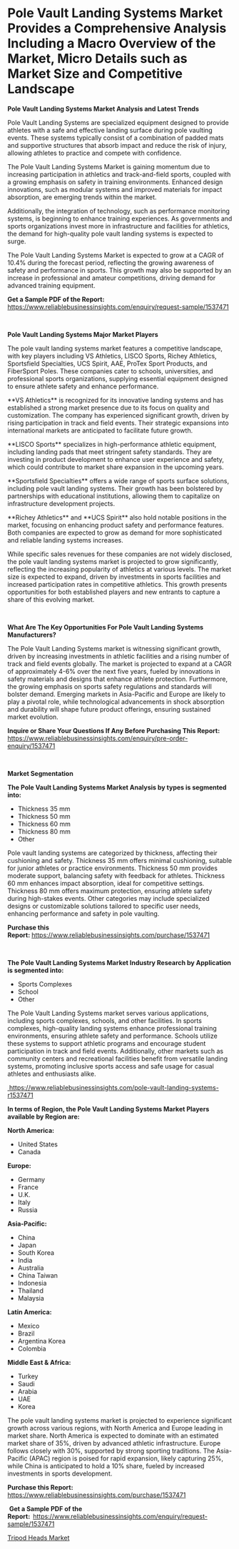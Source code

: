 <p><h1>Pole Vault Landing Systems Market Provides a Comprehensive Analysis Including a Macro Overview of the Market, Micro Details such as Market Size and Competitive Landscape</h1></p><p><strong>Pole Vault Landing Systems Market Analysis and Latest Trends</strong></p>
<p><p>Pole Vault Landing Systems are specialized equipment designed to provide athletes with a safe and effective landing surface during pole vaulting events. These systems typically consist of a combination of padded mats and supportive structures that absorb impact and reduce the risk of injury, allowing athletes to practice and compete with confidence. </p><p>The Pole Vault Landing Systems Market is gaining momentum due to increasing participation in athletics and track-and-field sports, coupled with a growing emphasis on safety in training environments. Enhanced design innovations, such as modular systems and improved materials for impact absorption, are emerging trends within the market. </p><p>Additionally, the integration of technology, such as performance monitoring systems, is beginning to enhance training experiences. As governments and sports organizations invest more in infrastructure and facilities for athletics, the demand for high-quality pole vault landing systems is expected to surge. </p><p>The Pole Vault Landing Systems Market is expected to grow at a CAGR of 10.4% during the forecast period, reflecting the growing awareness of safety and performance in sports. This growth may also be supported by an increase in professional and amateur competitions, driving demand for advanced training equipment.</p></p>
<p><strong>Get a Sample PDF of the Report:&nbsp;</strong> <a href="https://www.reliablebusinessinsights.com/enquiry/request-sample/1537471?utm_campaign=3276&utm_medium=2&utm_source=Github&utm_content=ia&utm_term=10042025&utm_id=pole-vault-landing-systems">https://www.reliablebusinessinsights.com/enquiry/request-sample/1537471</a></p>
<p>&nbsp;</p>
<p><strong>Pole Vault Landing Systems Major Market Players</strong></p>
<p><p>The pole vault landing systems market features a competitive landscape, with key players including VS Athletics, LISCO Sports, Richey Athletics, Sportsfield Specialties, UCS Spirit, AAE, ProTex Sport Products, and FiberSport Poles. These companies cater to schools, universities, and professional sports organizations, supplying essential equipment designed to ensure athlete safety and enhance performance.</p><p>**VS Athletics** is recognized for its innovative landing systems and has established a strong market presence due to its focus on quality and customization. The company has experienced significant growth, driven by rising participation in track and field events. Their strategic expansions into international markets are anticipated to facilitate future growth.</p><p>**LISCO Sports** specializes in high-performance athletic equipment, including landing pads that meet stringent safety standards. They are investing in product development to enhance user experience and safety, which could contribute to market share expansion in the upcoming years.</p><p>**Sportsfield Specialties** offers a wide range of sports surface solutions, including pole vault landing systems. Their growth has been bolstered by partnerships with educational institutions, allowing them to capitalize on infrastructure development projects.</p><p>**Richey Athletics** and **UCS Spirit** also hold notable positions in the market, focusing on enhancing product safety and performance features. Both companies are expected to grow as demand for more sophisticated and reliable landing systems increases.</p><p>While specific sales revenues for these companies are not widely disclosed, the pole vault landing systems market is projected to grow significantly, reflecting the increasing popularity of athletics at various levels. The market size is expected to expand, driven by investments in sports facilities and increased participation rates in competitive athletics. This growth presents opportunities for both established players and new entrants to capture a share of this evolving market.</p></p>
<p>&nbsp;</p>
<p><strong>What Are The Key Opportunities For Pole Vault Landing Systems Manufacturers?</strong></p>
<p><p>The Pole Vault Landing Systems market is witnessing significant growth, driven by increasing investments in athletic facilities and a rising number of track and field events globally. The market is projected to expand at a CAGR of approximately 4-6% over the next five years, fueled by innovations in safety materials and designs that enhance athlete protection. Furthermore, the growing emphasis on sports safety regulations and standards will bolster demand. Emerging markets in Asia-Pacific and Europe are likely to play a pivotal role, while technological advancements in shock absorption and durability will shape future product offerings, ensuring sustained market evolution.</p></p>
<p><strong>Inquire or Share Your Questions If Any Before Purchasing This Report:</strong> <a href="https://www.reliablebusinessinsights.com/enquiry/pre-order-enquiry/1537471?utm_campaign=3276&utm_medium=2&utm_source=Github&utm_content=ia&utm_term=10042025&utm_id=pole-vault-landing-systems">https://www.reliablebusinessinsights.com/enquiry/pre-order-enquiry/1537471</a></p>
<p>&nbsp;</p>
<p><strong>Market Segmentation</strong></p>
<p><strong>The Pole Vault Landing Systems Market Analysis by types is segmented into:</strong></p>
<p><ul><li>Thickness 35 mm</li><li>Thickness 50 mm</li><li>Thickness 60 mm</li><li>Thickness 80 mm</li><li>Other</li></ul></p>
<p><p>Pole vault landing systems are categorized by thickness, affecting their cushioning and safety. Thickness 35 mm offers minimal cushioning, suitable for junior athletes or practice environments. Thickness 50 mm provides moderate support, balancing safety with feedback for athletes. Thickness 60 mm enhances impact absorption, ideal for competitive settings. Thickness 80 mm offers maximum protection, ensuring athlete safety during high-stakes events. Other categories may include specialized designs or customizable solutions tailored to specific user needs, enhancing performance and safety in pole vaulting.</p></p>
<p><strong>Purchase this Report:&nbsp;</strong><a href="https://www.reliablebusinessinsights.com/purchase/1537471?utm_campaign=3276&utm_medium=2&utm_source=Github&utm_content=ia&utm_term=10042025&utm_id=pole-vault-landing-systems">https://www.reliablebusinessinsights.com/purchase/1537471</a></p>
<p>&nbsp;</p>
<p><strong>The Pole Vault Landing Systems Market Industry Research by Application is segmented into:</strong></p>
<p><ul><li>Sports Complexes</li><li>School</li><li>Other</li></ul></p>
<p><p>The Pole Vault Landing Systems market serves various applications, including sports complexes, schools, and other facilities. In sports complexes, high-quality landing systems enhance professional training environments, ensuring athlete safety and performance. Schools utilize these systems to support athletic programs and encourage student participation in track and field events. Additionally, other markets such as community centers and recreational facilities benefit from versatile landing systems, promoting inclusive sports access and safe usage for casual athletes and enthusiasts alike.</p></p>
<p><a href="https://www.reliablebusinessinsights.com/pole-vault-landing-systems-r1537471?utm_campaign=3276&utm_medium=2&utm_source=Github&utm_content=ia&utm_term=10042025&utm_id=pole-vault-landing-systems">&nbsp;https://www.reliablebusinessinsights.com/pole-vault-landing-systems-r1537471</a></p>
<p><strong>In terms of Region, the Pole Vault Landing Systems Market Players available by Region are:</strong></p>
<p>
    <p> <strong> North America: </strong>
        <ul>
            <li>United States</li>
            <li>Canada</li>
        </ul>
        </p> 
    <p> <strong> Europe: </strong>
        <ul>
            <li>Germany</li>
            <li>France</li>
            <li>U.K.</li>
            <li>Italy</li>
            <li>Russia</li>
        </ul>
        </p> 
    <p> <strong> Asia-Pacific: </strong>
        <ul>
            <li>China</li>
            <li>Japan</li>
            <li>South Korea</li>
            <li>India</li>
            <li>Australia</li>
            <li>China Taiwan</li>
            <li>Indonesia</li>
            <li>Thailand</li>
            <li>Malaysia</li>
        </ul>
        </p> 
    <p> <strong> Latin America: </strong>
        <ul>
            <li>Mexico</li>
            <li>Brazil</li>
            <li>Argentina Korea</li>
            <li>Colombia</li>
        </ul>
        </p> 
    <p> <strong> Middle East & Africa: </strong>
        <ul>
            <li>Turkey</li>
            <li>Saudi</li>
            <li>Arabia</li>
            <li>UAE</li>
            <li>Korea</li>
        </ul>
    </p>
    </p>
<p><p>The pole vault landing systems market is projected to experience significant growth across various regions, with North America and Europe leading in market share. North America is expected to dominate with an estimated market share of 35%, driven by advanced athletic infrastructure. Europe follows closely with 30%, supported by strong sporting traditions. The Asia-Pacific (APAC) region is poised for rapid expansion, likely capturing 25%, while China is anticipated to hold a 10% share, fueled by increased investments in sports development.</p></p>
<p><strong>Purchase this Report: </strong><a href="https://www.reliablebusinessinsights.com/purchase/1537471?utm_campaign=3276&utm_medium=2&utm_source=Github&utm_content=ia&utm_term=10042025&utm_id=pole-vault-landing-systems">https://www.reliablebusinessinsights.com/purchase/1537471</a></p>
<p>&nbsp;<strong>Get a Sample PDF of the Report:&nbsp;&nbsp;</strong><a href="https://www.reliablebusinessinsights.com/enquiry/request-sample/1537471?utm_campaign=3276&utm_medium=2&utm_source=Github&utm_content=ia&utm_term=10042025&utm_id=pole-vault-landing-systems">https://www.reliablebusinessinsights.com/enquiry/request-sample/1537471</a></p>
<p><strong></strong></p>
<p><p><a href="https://github.com/danitkeavyx7/Market-Research-Report-List-1/blob/main/tripod-heads-market.md?utm_campaign=3276&utm_medium=2&utm_source=Github&utm_content=ia&utm_term=10042025&utm_id=pole-vault-landing-systems">Tripod Heads Market</a></p></p>